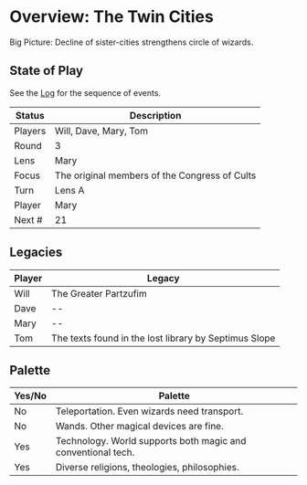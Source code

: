 # Overview: The Twin Cities

Big Picture: Decline of sister-cities strengthens circle of wizards.

## State of Play

See the [Log](log.md) for the sequence of events.

Status  | Description
------- | -----------
Players | Will, Dave, Mary, Tom
Round   | 3
Lens    | Mary
Focus   | The original members of the Congress of Cults
Turn    | Lens A
Player  | Mary
Next #  | 21

## Legacies

| Player | Legacy |
| ------ | ------ |
| Will   | The Greater Partzufim |
| Dave   | -- |
| Mary   | -- |
| Tom    | The texts found in the lost library by Septimus Slope |

## Palette

| Yes/No | Palette |
| --- | ------- |
| No  | Teleportation.  Even wizards need transport. |
| No  | Wands. Other magical devices are fine. |
| Yes | Technology.  World supports both magic and conventional tech. |
| Yes | Diverse religions, theologies, philosophies. |
